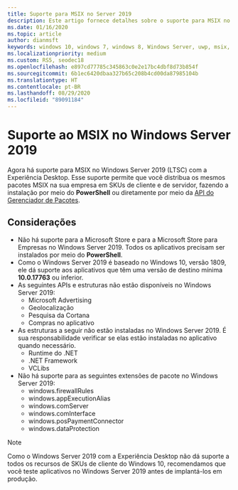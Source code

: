 ```yaml
---
title: Suporte para MSIX no Server 2019
description: Este artigo fornece detalhes sobre o suporte para MSIX no Server 2019
ms.date: 01/16/2020
ms.topic: article
author: dianmsft
keywords: windows 10, windows 7, windows 8, Windows Server, uwp, msix, msixcore, 1709, 1703, 1607, 1511, 1507
ms.localizationpriority: medium
ms.custom: RS5, seodec18
ms.openlocfilehash: e897cd77785c345863c0e2e17bc4dbf8d73b854f
ms.sourcegitcommit: 6b1ec6420dbaa327b65c208b4cd00da87985104b
ms.translationtype: HT
ms.contentlocale: pt-BR
ms.lasthandoff: 08/29/2020
ms.locfileid: "89091184"
---
```

# <a name="msix-support-on-windows-server-2019"></a>Suporte ao MSIX no Windows Server 2019

Agora há suporte para MSIX no Windows Server 2019 (LTSC) com a Experiência Desktop. Esse suporte permite que você distribua os mesmos pacotes MSIX na sua empresa em SKUs de cliente e de servidor, fazendo a instalação por meio do **PowerShell** ou diretamente por meio da [API do Gerenciador de Pacotes](/uwp/api/Windows.Management.Deployment.PackageManager).

## <a name="considerations"></a>Considerações

* Não há suporte para a Microsoft Store e para a Microsoft Store para Empresas no Windows Server 2019. Todos os aplicativos precisam ser instalados por meio do **PowerShell**.
* Como o Windows Server 2019 é baseado no Windows 10, versão 1809, ele dá suporte aos aplicativos que têm uma versão de destino mínima **10.0.17763** ou inferior.
* As seguintes APIs e estruturas não estão disponíveis no Windows Server 2019:
  * Microsoft Advertising
  * Geolocalização
  * Pesquisa da Cortana
  * Compras no aplicativo
* As estruturas a seguir não estão instaladas no Windows Server 2019. É sua responsabilidade verificar se elas estão instaladas no aplicativo quando necessário.
  * Runtime do .NET
  * .NET Framework
  * VCLibs
* Não há suporte para as seguintes extensões de pacote no Windows Server 2019:
  * windows.firewallRules
  * windows.appExecutionAlias
  * windows.comServer
  * windows.comInterface
  * windows.posPaymentConnector
  * windows.dataProtection

> [!NOTE]
> Como o Windows Server 2019 com a Experiência Desktop não dá suporte a todos os recursos de SKUs de cliente do Windows 10, recomendamos que você teste aplicativos no Windows Server 2019 antes de implantá-los em produção.